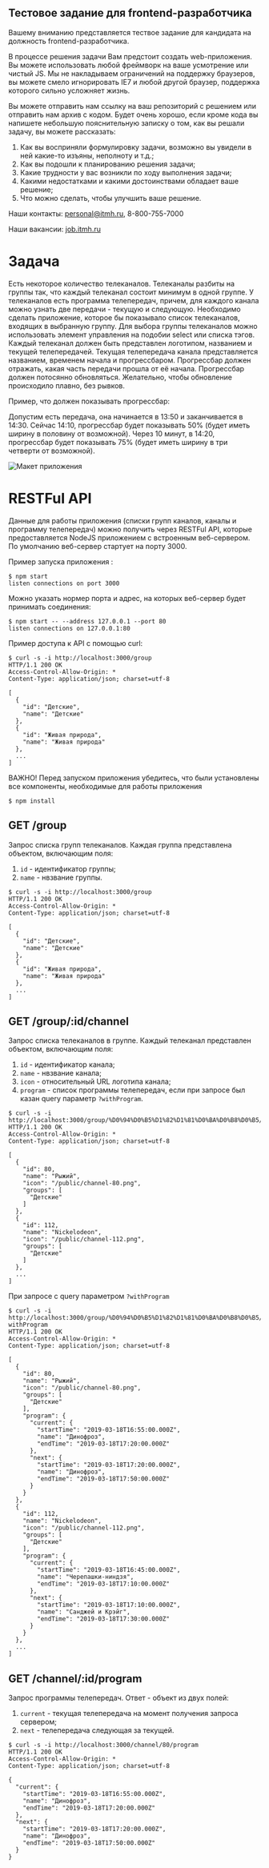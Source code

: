 Тестовое задание для frontend-разработчика
---

Вашему вниманию представляется тествое задание для кандидата на должность frontend-разработчика.

В процессе решения задачи Вам предстоит создать web-приложения. Вы можете использовать любой фреймворк на ваше усмотрение
или чистый JS. Мы не накладываем ограничений на поддержку браузеров, вы можете смело игнорировать IE7 и любой другой браузер,
поддержка которого сильно усложняет жизнь.

Вы можете отправить нам ссылку на ваш репозиторий с решением или отправить нам архив с кодом.
Будет очень хорошо, если кроме кода вы напишете небольшую пояснительную записку о том, как вы решали задачу,
вы можете рассказать:

  1. Как вы восприняли формулировку задачи, возможно вы увидели в ней какие-то изъяны, неполноту и т.д.;
  1. Как вы подошли к планированию решения задачи;
  1. Какие трудности у вас возникли по ходу выполнения задачи;
  1. Какими недостатками и какими достоинствами обладает ваше решение;
  1. Что можно сделать, чтобы улучшить ваше решение.

Наши контакты: [personal@itmh.ru](mailto:personal@itmh.ru), 8-800-755-7000

Наши вакансии: [job.itmh.ru](https://job.itmh.ru/#work)

# Задача

Есть некоторое количество телеканалов.
Телеканалы разбиты на группы так, что каждый телеканал состоит минимум в одной группе.
У телеканалов есть программа телепередач, причем, для каждого канала можно узнать две передачи - текущую и следующую.
Необходимо сделать приложение, которое бы показывало список телеканалов, входящих в выбранную группу.
Для выбора группы телеканалов можно использовать элемент управления на подобии select или списка тэгов.
Каждый телеканал должен быть представлен логотипом, названием и текущей телепередачей.
Текущая телепередача канала представляется названием, временем начала и прогрессбаром.
Прогрессбар должен отражать, какая часть передачи прошла от её начала. Прогрессбар должен потосянно обновляться.
Желательно, чтобы обновление происходило плавно, без рывков.

Пример, что должен показывать прогрессбар:

Допустим есть передача, она начинается в 13:50 и заканчивается в 14:30.
Сейчас 14:10, прогрессбар будет показывать 50% (будет иметь ширину в половину от возможной).
Через 10 минут, в 14:20, прогрессбар будет показывать 75% (будет иметь ширину в три четверти от возможной).

![Макет приложения](example.png "Макет приложения")

# RESTFul API

Данные для работы приложения (списки групп каналов, каналы и программу телепередач) можно получить через RESTFul API,
которые предоставляется NodeJS приложением с встроенным веб-сервером. По умолчанию веб-сервер стартует на порту 3000.
 
Пример запуска приложения :

```
$ npm start
listen connections on port 3000
```

Можно указать нормер порта и адрес, на которых веб-сервер будет принимать соединения:

```
$ npm start -- --address 127.0.0.1 --port 80
listen connections on 127.0.0.1:80
```

Пример доступа к API с помощью curl:

```
$ curl -s -i http://localhost:3000/group
HTTP/1.1 200 OK
Access-Control-Allow-Origin: *
Content-Type: application/json; charset=utf-8

[
  {
    "id": "Детские",
    "name": "Детские"
  },
  {
    "id": "Живая природа",
    "name": "Живая природа"
  },
  ...
]
```

ВАЖНО! Перед запуском приложения убедитесь, что были установлены все компоненты, необходимые для работы приложения

```
$ npm install
```

## GET /group

Запрос списка групп телеканалов. Каждая группа представлена объектом, включающим поля:

  1. `id` - идентификатор группы;
  1. `name` - нвзвание группы.

```
$ curl -s -i http://localhost:3000/group
HTTP/1.1 200 OK
Access-Control-Allow-Origin: *
Content-Type: application/json; charset=utf-8

[
  {
    "id": "Детские",
    "name": "Детские"
  },
  {
    "id": "Живая природа",
    "name": "Живая природа"
  },
  ...
]
```

## GET /group/:id/channel

Запрос списка телеканалов в группе. Каждый телеканал представлен объектом, включающим поля:

  1. `id` - идентификатор канала;
  1. `name` - нвзвание канала;
  1. `icon` - относительный URL логотипа канала;
  1. `program` - список программы телепередач, если при запросе был казан query параметр `?withProgram`.

```
$ curl -s -i http://localhost:3000/group/%D0%94%D0%B5%D1%82%D1%81%D0%BA%D0%B8%D0%B5/channel
HTTP/1.1 200 OK
Access-Control-Allow-Origin: *
Content-Type: application/json; charset=utf-8

[
  {
    "id": 80,
    "name": "Рыжий",
    "icon": "/public/channel-80.png",
    "groups": [
      "Детские"
    ]
  },
  {
    "id": 112,
    "name": "Nickelodeon",
    "icon": "/public/channel-112.png",
    "groups": [
      "Детские"
    ]
  },
  ...
]
```

При запросе с query параметром `?withProgram`

```
$ curl -s -i http://localhost:3000/group/%D0%94%D0%B5%D1%82%D1%81%D0%BA%D0%B8%D0%B5/channel?withProgram
HTTP/1.1 200 OK
Access-Control-Allow-Origin: *
Content-Type: application/json; charset=utf-8

[
  {
    "id": 80,
    "name": "Рыжий",
    "icon": "/public/channel-80.png",
    "groups": [
      "Детские"
    ],
    "program": {
      "current": {
        "startTime": "2019-03-18T16:55:00.000Z",
        "name": "Динофроз",
        "endTime": "2019-03-18T17:20:00.000Z"
      },
      "next": {
        "startTime": "2019-03-18T17:20:00.000Z",
        "name": "Динофроз",
        "endTime": "2019-03-18T17:50:00.000Z"
      }
    }
  },
  {
    "id": 112,
    "name": "Nickelodeon",
    "icon": "/public/channel-112.png",
    "groups": [
      "Детские"
    ],
    "program": {
      "current": {
        "startTime": "2019-03-18T16:45:00.000Z",
        "name": "Черепашки-ниндзя",
        "endTime": "2019-03-18T17:10:00.000Z"
      },
      "next": {
        "startTime": "2019-03-18T17:10:00.000Z",
        "name": "Санджей и Крэйг",
        "endTime": "2019-03-18T17:30:00.000Z"
      }
    }
  },
  ...
]
```

## GET /channel/:id/program

Запрос программы телепередач. Ответ - объект из двух полей:

  1. `current` - текущая телепередача на момент получения запроса сервером;
  2. `next` - телепередача следующая за текущей.

```
$ curl -s -i http://localhost:3000/channel/80/program
HTTP/1.1 200 OK
Access-Control-Allow-Origin: *
Content-Type: application/json; charset=utf-8

{
  "current": {
    "startTime": "2019-03-18T16:55:00.000Z",
    "name": "Динофроз",
    "endTime": "2019-03-18T17:20:00.000Z"
  },
  "next": {
    "startTime": "2019-03-18T17:20:00.000Z",
    "name": "Динофроз",
    "endTime": "2019-03-18T17:50:00.000Z"
  }
}
```
